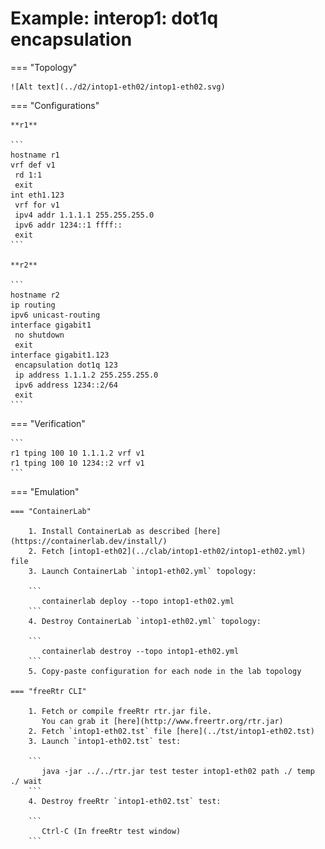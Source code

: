 # Example: interop1: dot1q encapsulation

=== "Topology"

    ![Alt text](../d2/intop1-eth02/intop1-eth02.svg)

=== "Configurations"

    **r1**

    ```
    hostname r1
    vrf def v1
     rd 1:1
     exit
    int eth1.123
     vrf for v1
     ipv4 addr 1.1.1.1 255.255.255.0
     ipv6 addr 1234::1 ffff::
     exit
    ```

    **r2**

    ```
    hostname r2
    ip routing
    ipv6 unicast-routing
    interface gigabit1
     no shutdown
     exit
    interface gigabit1.123
     encapsulation dot1q 123
     ip address 1.1.1.2 255.255.255.0
     ipv6 address 1234::2/64
     exit
    ```

=== "Verification"

    ```
    r1 tping 100 10 1.1.1.2 vrf v1
    r1 tping 100 10 1234::2 vrf v1
    ```

=== "Emulation"

    === "ContainerLab"

        1. Install ContainerLab as described [here](https://containerlab.dev/install/)  
        2. Fetch [intop1-eth02](../clab/intop1-eth02/intop1-eth02.yml) file  
        3. Launch ContainerLab `intop1-eth02.yml` topology:  

        ```
           containerlab deploy --topo intop1-eth02.yml  
        ```
        4. Destroy ContainerLab `intop1-eth02.yml` topology:  

        ```
           containerlab destroy --topo intop1-eth02.yml  
        ```
        5. Copy-paste configuration for each node in the lab topology

    === "freeRtr CLI"

        1. Fetch or compile freeRtr rtr.jar file.  
           You can grab it [here](http://www.freertr.org/rtr.jar)  
        2. Fetch `intop1-eth02.tst` file [here](../tst/intop1-eth02.tst)  
        3. Launch `intop1-eth02.tst` test:  

        ```
           java -jar ../../rtr.jar test tester intop1-eth02 path ./ temp ./ wait
        ```
        4. Destroy freeRtr `intop1-eth02.tst` test:  

        ```
           Ctrl-C (In freeRtr test window)
        ```

